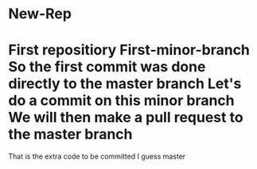 # New-Rep
First repositiory
First-minor-branch
So the first commit was done directly to the master branch
Let's do a commit on this minor branch
We will then make a pull request to the master branch
=======
That is the extra code to be committed
I guess
master
